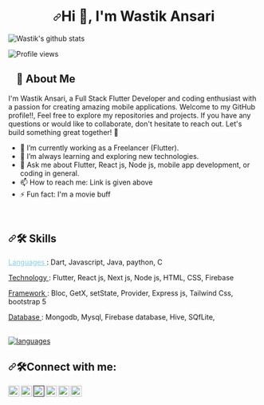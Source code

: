 <h1 align="center" dir="auto"><a id="user-content-hi--im-rahul" class="anchor" aria-hidden="true" tabindex="-1" href="#hi--im-rahul"><svg class="octicon octicon-link" viewBox="0 0 16 16" version="1.1" width="16" height="16" aria-hidden="true"><path d="m7.775 3.275 1.25-1.25a3.5 3.5 0 1 1 4.95 4.95l-2.5 2.5a3.5 3.5 0 0 1-4.95 0 .751.751 0 0 1 .018-1.042.751.751 0 0 1 1.042-.018 1.998 1.998 0 0 0 2.83 0l2.5-2.5a2.002 2.002 0 0 0-2.83-2.83l-1.25 1.25a.751.751 0 0 1-1.042-.018.751.751 0 0 1-.018-1.042Zm-4.69 9.64a1.998 1.998 0 0 0 2.83 0l1.25-1.25a.751.751 0 0 1 1.042.018.751.751 0 0 1 .018 1.042l-1.25 1.25a3.5 3.5 0 1 1-4.95-4.95l2.5-2.5a3.5 3.5 0 0 1 4.95 0 .751.751 0 0 1-.018 1.042.751.751 0 0 1-1.042.018 1.998 1.998 0 0 0-2.83 0l-2.5 2.5a1.998 1.998 0 0 0 0 2.83Z"></path></svg></a>Hi 👋, I'm Wastik Ansari</h1>

![Wastik's github stats](https://github-readme-stats.vercel.app/api?username=wastikansari&show_icons=true&theme=react)

![Profile views](https://komarev.com/ghpvc/?username=wastikansari&color=brightgreen)

<!-- About Me -->
<h2 dir="auto"><a id="user-content--about-me" class="anchor" aria-hidden="true" href="#-about-me"><svg class="octicon octicon-link" viewBox="0 0 16 16" version="1.1" width="16" height="16" aria-hidden="true"><path fill-rule="evenodd" d=""></path></svg></a><g-emoji class="g-emoji" alias="rocket" fallback-src="https://github.githubassets.com/images/icons/emoji/unicode/1f680.png">🚀</g-emoji> About Me</h2>

<p dir="auto">I'm Wastik Ansari, a Full Stack Flutter Developer and coding enthusiast with a passion for creating amazing mobile applications. Welcome to my GitHub profile!!, Feel free to explore my repositories and projects. If you have any questions or would like to collaborate, don't hesitate to reach out. Let's build something great together! 🌟</p>
        <ul>
            <li>🔭 I’m currently working as a Freelancer (Flutter)</span>.</li>
            <li>🌱 I’m always learning and exploring new technologies.</li>
            <li>💬 Ask me about Flutter, React js, Node js, mobile app development, or coding in general.</li>
            <li>📫 How to reach me: Link is given above</span></li>
            <li>⚡ Fun fact: <span>I'm a movie buff </span></li>
        </ul>
                               
<br> 



<!--   Skills Section-->
<h2 dir="auto"><a id="user-content--skills" class="anchor" aria-hidden="true" href="#-skills"><svg class="octicon octicon-link" viewBox="0 0 16 16" version="1.1" width="16" height="16" aria-hidden="true"><path fill-rule="evenodd" d="M7.775 3.275a.75.75 0 001.06 1.06l1.25-1.25a2 2 0 112.83 2.83l-2.5 2.5a2 2 0 01-2.83 0 .75.75 0 00-1.06 1.06 3.5 3.5 0 004.95 0l2.5-2.5a3.5 3.5 0 00-4.95-4.95l-1.25 1.25zm-4.69 9.64a2 2 0 010-2.83l2.5-2.5a2 2 0 012.83 0 .75.75 0 001.06-1.06 3.5 3.5 0 00-4.95 0l-2.5 2.5a3.5 3.5 0 004.95 4.95l1.25-1.25a.75.75 0 00-1.06-1.06l-1.25 1.25a2 2 0 01-2.83 0z"></path></svg></a><g-emoji class="g-emoji" alias="hammer_and_wrench" fallback-src="https://github.githubassets.com/images/icons/emoji/unicode/1f6e0.png">🛠</g-emoji> Skills</h2>
<p dir="auto" > <a href='https://' style="color: skyblue"> Languages </a>: Dart, Javascript, Java, paython, C </p> 
<p dir="auto"> <a href='https://'> Technology </a>: Flutter, React js, Next js, Node js, HTML, CSS, Firebase </p>
<p dir="auto">  <a href='https://'> Framework </a>: Bloc, GetX, setState, Provider, Express js, Tailwind Css, bootstrap 5 </p>
<p dir="auto"> <a href='https://'> Database </a>: Mongodb, Mysql, Firebase database, Hive, SQfLite,</p>
<br>


<!-- languages -->
<a href="https://codewithwastik.blogspot.com">
<img alt="languages" src="https://github-readme-stats.vercel.app/api/top-langs/?username=wastikansari&theme=github_dark&hide_border=true&hide=Jupyter%20Notebook,css,html,scss&layout=compact" />
</a>

<h2 dir="auto"><a id="user-content--skills" class="anchor" aria-hidden="true" href="#-skills"><svg class="octicon octicon-link" viewBox="0 0 16 16" version="1.1" width="16" height="16" aria-hidden="true"><path fill-rule="evenodd" d="M7.775 3.275a.75.75 0 001.06 1.06l1.25-1.25a2 2 0 112.83 2.83l-2.5 2.5a2 2 0 01-2.83 0 .75.75 0 00-1.06 1.06 3.5 3.5 0 004.95 0l2.5-2.5a3.5 3.5 0 00-4.95-4.95l-1.25 1.25zm-4.69 9.64a2 2 0 010-2.83l2.5-2.5a2 2 0 012.83 0 .75.75 0 001.06-1.06 3.5 3.5 0 00-4.95 0l-2.5 2.5a3.5 3.5 0 004.95 4.95l1.25-1.25a.75.75 0 00-1.06-1.06l-1.25 1.25a2 2 0 01-2.83 0z"></path></svg></a><g-emoji class="g-emoji" alias="hammer_and_wrench" fallback-src="https://github.githubassets.com/images/icons/emoji/unicode/1f6e0.png">🛠</g-emoji>Connect with me:</h2>


<!-- Website -->
<a href="https://codewithwastik.blogspot.com" rel="nofollow">
  <img align="left" alt="Website" width="22px" src="https://img.icons8.com/?size=256w&id=42909&format=png" data-canonical-src="https://cdn.jsdelivr.net/npm/simple-icons@v3/icons/linkedin.svg" style="max-width: 100%;">
</a>

<!-- Linkedin -->
<a href="https://in.linkedin.com/in/wastik-ansari-a15956188" rel="nofollow">
  <img align="left" alt="Linkdein" width="22px" src="https://img.icons8.com/?size=256&id=13930&format=png" data-canonical-src="https://cdn.jsdelivr.net/npm/simple-icons@v3/icons/linkedin.svg" style="max-width: 100%;">
</a>

<!-- YouTub -->
<a href="" rel="nofollow">
  <img align="left" alt="Youtube" width="22px" src="https://img.icons8.com/?size=256&id=19318&format=png" data-canonical-src="https://cdn.jsdelivr.net/npm/simple-icons@v3/icons/youtube.svg" style="max-width: 100%;">
</a>

<!-- Twitter Account -->
<a href="https://twitter.com/ansari_wastik" rel="nofollow">
  <img align="left" alt="Twitter" width="22px" src="https://img.icons8.com/?size=256&id=13963&format=png" data-canonical-src="https://cdn.jsdelivr.net/npm/simple-icons@v3/icons/twitter.svg" style="max-width: 100%;">
</a> 

<!-- GitGub Account -->
<a href="https://github.com/wastikansari">
  <img align="left" alt="Github" width="22px" src="https://cdn-icons-png.flaticon.com/512/270/270798.png" data-canonical-src="https://cdn.jsdelivr.net/npm/simple-icons@v3/icons/github.svg" style="max-width: 100%;">
</a>

<!-- Instagram Account -->
<a href="https://instagram.com/wastikansari/" >
  <img align="left" alt="Instagram" width="22px" src="https://img.icons8.com/?size=256&id=Xy10Jcu1L2Su&format=png" data-canonical-src="https://cdn.jsdelivr.net/npm/simple-icons@v3/icons/instagram.svg" style="max-width: 100%;"
</a>

  

